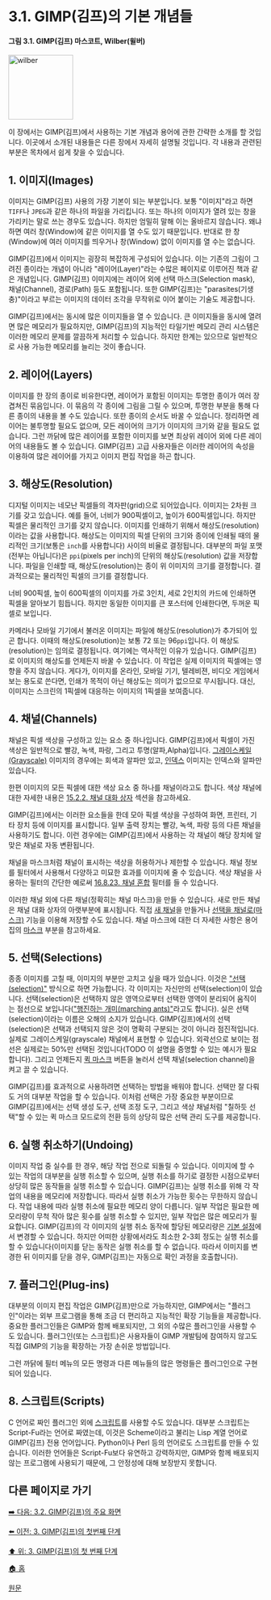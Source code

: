 # 3.1. GIMP(김프)의 기본 개념들

#### 그림 3.1. GIMP(김프) 마스코트, Wilber(윌버)

<img width="128" alt="wilber" src="https://github.com/wonder13662/gimp/assets/15767104/c2b53665-ca32-4ce6-a063-3b60929214c1">

이 장에서는 GIMP(김프)에서 사용하는 기본 개념과 용어에 관한 간략한 소개를 할 것입니다. 이곳에서 소개된 내용들은 다른 장에서 자세히 설명될 것입니다. 각 내용과 관련된 부분은 목차에서 쉽게 찾을 수 있습니다.

<a id="03-01-s1"></a>

## 1. 이미지(Images)
이미지는 GIMP(김프) 사용의 가장 기본이 되는 부분입니다. 보통 "이미지"라고 하면 `TIFF`나 `JPEG`과 같은 하나의 파일을 가리킵니다. 또는 하나의 이미지가 열려 있는 창을 가리키는 말로 쓰는 경우도 있습니다. 하지만 엄밀히 말해 이는 올바르지 않습니다. 왜냐하면 여러 창(Window)에 같은 이미지를 열 수도 있기 때문입니다. 반대로 한 창(Window)에 여러 이미지를 띄우거나 창(Window) 없이 이미지를 열 수는 없습니다.

GIMP(김프)에서 이미지는 굉장히 복잡하게 구성되어 있습니다. 이는 기존의 그림이 그려진 종이라는 개념이 아니라 "레이어(Layer)"라는 수많은 페이지로 이루어진 책과 같은 개념입니다. GIMP(김프) 이미지에는 레이어 외에 선택 마스크(Selection mask), 채널(Channel), 경로(Path) 등도 포함됩니다. 또한 GIMP(김프)는 "parasites(기생충)"이라고 부르는 이미지의 데이터 조각을 무작위로 이어 붙이는 기술도 제공합니다.

GIMP(김프)에서는 동시에 많은 이미지들을 열 수 있습니다. 큰 이미지들을 동시에 열려면 많은 메모리가 필요하지만, GIMP(김프)의 지능적인 타일기반 메모리 관리 시스템은 이러한 메모리 문제를 깔끔하게 처리할 수 있습니다. 하지만 한계는 있으므로 일반적으로 사용 가능한 메모리를 늘리는 것이 좋습니다.

<a id="03-01-s2"></a>

## 2. 레이어(Layers)
이미지를 한 장의 종이로 비유한다면, 레이어가 포함된 이미지는 투명한 종이가 여러 장 겹쳐진 묶음입니다. 이 묶음의 각 종이에 그림을 그릴 수 있으며, 투명한 부분을 통해 다른 종이의 내용을 볼 수도 있습니다. 또한 종이의 순서도 바꿀 수 있습니다. 정리하면 레이어는 불투명할 필요도 없으며, 모든 레이어의 크기가 이미지의 크기와 같을 필요도 없습니다. 그런 까닭에 많은 레이어를 포함한 이미지를 보면 최상위 레이어 외에 다른 레이어의 내용들도 볼 수 있습니다. GIMP(김프) 고급 사용자들은 이러한 레이어의 속성을 이용하여 많은 레이어를 가지고 이미지 편집 작업을 하곤 합니다.

<a id="03-01-s3"></a>

## 3. 해상도(Resolution)
디지털 이미지는 네모난 픽셀들의 격자판(grid)으로 되어있습니다. 이미지는 2차원 크기를 갖고 있습니다. 예를 들어, 너비가 900픽셀이고, 높이가 600픽셀입니다. 하지만 픽셀은 물리적인 크기를 갖지 않습니다. 이미지를 인쇄하기 위해서 해상도(resolution)이라는 값을 사용합니다. 해상도는 이미지의 픽셀 단위의 크기와 종이에 인쇄될 때의 물리적인 크기(보통은 `inch`를 사용합니다) 사이의 비율로 결정됩니다. 대부분의 파일 포맷(전부는 아닙니다)은 `ppi`(pixels per inch)의 단위의 해상도(resolution) 값을 저장합니다. 파일을 인쇄할 때, 해상도(resolution)는 종이 위 이미지의 크기를 결정합니다. 결과적으로는 물리적인 픽셀의 크기를 결정합니다.

너비 900픽셀, 높이 600픽셀의 이미지를 가로 3인치, 세로 2인치의 카드에 인쇄하면 픽셀을 알아보기 힘듭니다. 하지만 동일한 이미지를 큰 포스터에 인쇄한다면, 두꺼운 픽셀로 보입니다.

카메라나 모바일 기기에서 불러온 이미지는 파일에 해상도(resolution)가 추가되어 있곤 합니다. 이때의 해상도(resolution)는 보통 72 또는 96`ppi`입니다. 이 해상도(resolution)는 임의로 결정됩니다. 여기에는 역사적인 이유가 있습니다. GIMP(김프)로 이미지의 해상도를 언제든지 바꿀 수 있습니다. 이 작업은 실제 이미지의 픽셀에는 영향을 주지 않습니다. 게다가, 이미지를 온라인, 모바일 기기, 텔레비젼, 비디오 게임에서 보는 용도로 쓴다면, 인쇄가 목적이 아닌 해상도는 의미가 없으므로 무시됩니다. 대신, 이미지는 스크린의 1픽셀에 대응하는 이미지의 1픽셀을 보여줍니다.

<a id="03-01-s4"></a>

## 4. 채널(Channels)
채널은 픽셀 색상을 구성하고 있는 요소 중 하나입니다. GIMP(김프)에서 픽셀이 가진 색상은 일반적으로 빨강, 녹색, 파랑, 그리고 투명(알파,Alpha)입니다. [그레이스케일(Grayscale)](./19-glossaryx-grayscale.md) 이미지의 경우에는 회색과 알파만 있고, [인덱스](./19-glossaryx-indexed-colors.md) 이미지는 인덱스와 알파만 있습니다.

한편 이미지의 모든 픽셀에 대한 색상 요소 중 하나를 채널이라고도 합니다. 색상 채널에 대한 자세한 내용은 [15.2.2. 채널 대화 상자](15-02-02-00-channel_dialog.md) 섹션을 참고하세요.

GIMP(김프)에서는 이러한 요소들을 한데 모아 픽셀 색상을 구성하여 화면, 프린터, 기타 장치 등에 이미지를 표시합니다. 일부 출력 장치는 빨강, 녹색, 파랑 등의 다른 채널을 사용하기도 합니다. 이런 경우에는 GIMP(김프)에서 사용하는 각 채널이 해당 장치에 알맞은 채널로 자동 변환됩니다.

채널을 마스크처럼 채널이 표시하는 색상을 허용하거나 제한할 수 있습니다. 채널 정보를 필터에서 사용해서 다양하고 미묘한 효과를 이미지에 줄 수 있습니다. 색상 채널을 사용하는 필터의 간단한 예로써 [16.8.23. 채널 혼합](./16-08-23-channel-mixer.md) 필터를 들 수 있습니다.

이러한 채널 외에 다른 채널(정확히는 채널 마스크)을 만들 수 있습니다. 새로 만든 채널은 채널 대화 상자의 아랫부분에 표시됩니다. 직접 [새 채널](./15-02-02-00-channel_dialog.md)을 만들거나 [선택을 채널로(마스크)](./16-04-18-save-to-channel.md) 기능을 이용해 저장할 수도 있습니다. 채널 마스크에 대한 더 자세한 사항은 용어집의 [마스크](./19-glossaryx-masks.md) 부분을 참고하세요.

<a id="03-01-s5"></a>

## 5. 선택(Selections)
종종 이미지를 고칠 때, 이미지의 부분만 고치고 싶을 때가 있습니다. 이것은 ["선택(selection)"](./07-01-00-the-selection.md) 방식으로 하면 가능합니다. 각 이미지는 자신만의 선택(selection)이 있습니다. 선택(selection)은 선택하지 않은 영역으로부터 선택한 영역이 분리되어 움직이는 점선으로 보입니다(["행진하는 개미(marching ants)"](./19-glossaryx-marching_ants.md)라고도 합니다). 실은 선택(selection)이라는 이름은 오해의 소지가 있습니다. GIMP(김프)에서의 선택(selection)은 선택과 선택되지 않은 것이 명확히 구분되는 것이 아니라 점진적입니다. 실제로 그레이스케일(grayscale) 채널에서 표현할 수 있습니다. 외곽선으로 보이는 점선은 실제로는 50%만 선택된 것입니다(TODO 이 설명을 증명할 수 있는 예시가 필요합니다). 그리고 언제든지 [퀵 마스크](./07-03-01-overview.md) 버튼을 눌러서 선택 채널(selection channel)을 켜고 끌 수 있습니다.

GIMP(김프)를 효과적으로 사용하려면 선택하는 방법을 배워야 합니다. 선택만 잘 다뤄도 거의 대부분 작업을 할 수 있습니다. 이처럼 선택은 가장 중요한 부분이므로 GIMP(김프)에서는 선택 생성 도구, 선택 조정 도구, 그리고 색상 채널처럼 "칠하듯 선택"할 수 있는 퀵 마스크 모드로의 전환 등의 상당히 많은 선택 관리 도구를 제공합니다.

<a id="03-01-s6"></a>

## 6. 실행 취소하기(Undoing)
이미지 작업 중 실수를 한 경우, 해당 작업 전으로 되돌릴 수 있습니다. 이미지에 할 수 있는 작업의 대부분을 실행 취소할 수 있으며, 실행 취소를 하기로 결정한 시점으로부터 상당히 많은 동작들을 실행 취소할 수 있습니다. GIMP(김프)는 실행 취소를 위해 각 작업의 내용을 메모리에 저장합니다. 따라서 실행 취소가 가능한 횟수는 무한하지 않습니다. 작업 내용에 따라 실행 취소에 필요한 메모리 양이 다릅니다. 일부 작업은 필요한 메모리량이 무척 작아 많은 횟수를 실행 취소할 수 있지만, 일부 작업은 많은 메모리가 필요합니다. GIMP(김프)의 각 이미지의 실행 취소 동작에 할당된 메모리량은 [기본 설정](./12-01-00-preference-dialog.md)에서 변경할 수 있습니다. 하지만 어떠한 상황에서라도 최소한 2-3회 정도는 실행 취소를 할 수 있습니다(이미지를 닫는 동작은 실행 취소를 할 수 없습니다. 따라서 이미지를 변경한 뒤 이미지를 닫을 경우, GIMP(김프)는 자동으로 확인 과정을 호출합니다).

<a id="03-01-s7"></a>

## 7. 플러그인(Plug-ins)
대부분의 이미지 편집 작업은 GIMP(김프)만으로 가능하지만, GIMP에서는 "플러그인"이라는 외부 프로그램을 통해 조금 더 편리하고 지능적인 확장 기능들을 제공합니다. 중요한 플러그인들은 GIMP와 함께 배포되지만, 그 외의 수많은 플러그인을 사용할 수도 있습니다. 플러그인(또는 스크립트)은 사용자들이 GIMP 개발팀에 참여하지 않고도 직접 GIMP의 기능을 확장하는 가장 손쉬운 방법입니다.

그런 까닭에 필터 메뉴의 모든 명령과 다른 메뉴들의 많은 명령들은 플러그인으로 구현되어 있습니다.

<a id="03-01-s8"></a>

## 8. 스크립트(Scripts)
C 언어로 짜인 플러그인 외에 [스크립트](./13-00-scripting.md)를 사용할 수도 있습니다. 대부분 스크립트는 Script-Fu라는 언어로 짜였는데, 이것은 Scheme이라고 불리는 Lisp 계열 언어로 GIMP(김프) 전용 언어입니다. Python이나 Perl 등의 언어로도 스크립트를 만들 수 있습니다. 이러한 언어들은 Script-Fu보다 유연하고 강력하지만, GIMP와 함께 배포되지 않는 프로그램에 사용되기 때문에, 그 안정성에 대해 보장받지 못합니다.

## 다른 페이지로 가기
[➡️ 다음: 3.2. GIMP(김프)의 주요 화면](./03-02-00-main-window.md)

[⬅️ 이전: 3. GIMP(김프)의 첫번째 단계](./03-00-first-step-with-gimp.md)

[⬆️ 위: 3. GIMP(김프)의 첫 번째 단계](./03-00-first-step-with-gimp.md)

[🏠 홈](./00-home.md)

[원문](https://docs.gimp.org/2.10/ko/gimp-first-steps.html)
